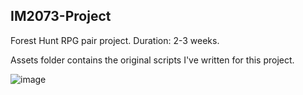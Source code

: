 ## IM2073-Project

Forest Hunt RPG pair project. Duration: 2-3 weeks.

Assets folder contains the original scripts I've written for this project.

![image](https://drive.google.com/file/d/1OYUWpJeLWyhPC87z55XulneLhoqFs--d/preview)
